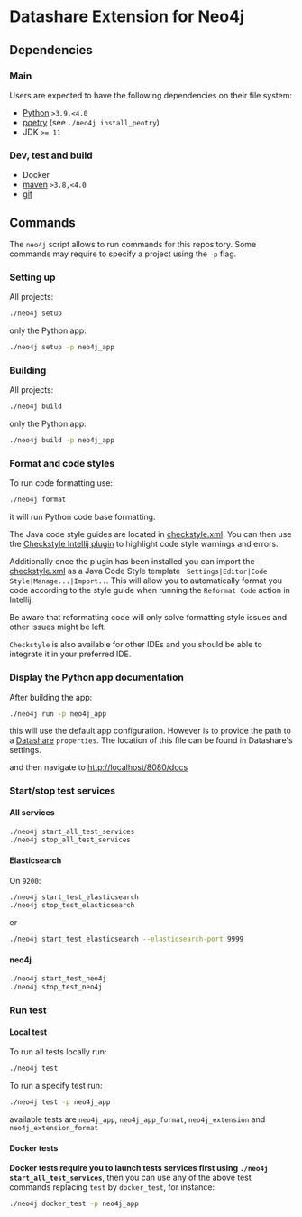 # Datashare Extension for Neo4j

## Dependencies

### Main

Users are expected to have the following dependencies on their file system:

- [Python](https://www.python.org/downloads/) `>3.9,<4.0`
- [poetry](https://python-poetry.org/) (see `./neo4j install_peotry`)
- JDK `>= 11`

### Dev, test and build

- Docker
- [maven](https://maven.apache.org/) `>3.8,<4.0`
- [git](https://git-scm.com/)

## Commands

The `neo4j` script allows to run commands for this repository.
Some commands may require to specify a project using the `-p` flag.

### Setting up

All projects:

```bash
./neo4j setup
```

only the Python app:

```bash
./neo4j setup -p neo4j_app
```

### Building

All projects:

```bash
./neo4j build
```

only the Python app:

```bash
./neo4j build -p neo4j_app
```

### Format and code styles
To run code formatting use:
```bash
./neo4j format
```
it will run Python code base formatting.

The Java code style guides are located in [checkstyle.xml](qa/java/checkstyle.xml).
You can then use the [Checkstyle Intellij plugin](https://plugins.jetbrains.com/plugin/1065-checkstyle-idea) to
highlight code style warnings and errors.

Additionally once the plugin has been installed you can import the [checkstyle.xml](qa/java/checkstyle.xml) as a 
Java Code Style template ` Settings|Editor|Code Style|Manage...|Import..`.
This will allow you to automatically format you code according to the style guide when running the `Reformat Code`
action in Intellij.

Be aware that reformatting code will only solve formatting style issues and other issues might be left.

`Checkstyle` is also available for other IDEs and you should be able to integrate it in your preferred IDE.


### Display the Python app documentation

After building the app:

```bash
./neo4j run -p neo4j_app
```

this will use the default app configuration. However is to provide the path to a 
[Datashare](https://github.com/ICIJ/datashare) `properties`. The location of this file can be found in Datashare's 
settings. 

and then navigate to [http://localhost/8080/docs](http://localhost/8080/docs)

### Start/stop test services

#### All services

```bash
./neo4j start_all_test_services
./neo4j stop_all_test_services
```

#### Elasticsearch

On `9200`:

```bash
./neo4j start_test_elasticsearch
./neo4j stop_test_elasticsearch
```

or

```bash
./neo4j start_test_elasticsearch --elasticsearch-port 9999
```

#### neo4j

```bash
./neo4j start_test_neo4j
./neo4j stop_test_neo4j
```

### Run test
#### Local test
To run all tests locally run:
```bash
./neo4j test
```

To run a specify test  run:
```bash
./neo4j test -p neo4j_app
```
available tests are `neo4j_app`, `neo4j_app_format`, `neo4j_extension` and `neo4j_extension_format` 

#### Docker tests
**Docker tests require you to launch tests services first using `./neo4j start_all_test_services`**, then you can use
any of the above test commands replacing `test` by `docker_test`, for instance:
```bash
./neo4j docker_test -p neo4j_app
```
